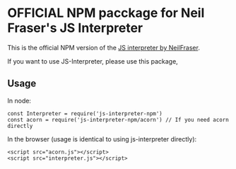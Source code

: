 # OFFICIAL NPM pacckage for Neil Fraser's JS Interpreter

This is the official NPM version of the [JS interpreter by NeilFraser](https://github.com/NeilFraser/JS-Interpreter).

If you want to use JS-Interpreter, please use this package,

## Usage

In node:

    const Interpreter = require('js-interpreter-npm')
    const acorn = require('js-interpreter-npm/acorn') // If you need acorn directly

 In the browser (usage is identical to using js-interpreter directly):

    <script src="acorn.js"></script>
    <script src="interpreter.js"></script>
